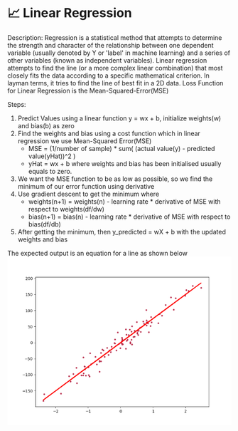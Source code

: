 # 📈 Linear Regression
Description: Regression is a statistical method that attempts to determine the strength and character of the relationship between one dependent variable (usually denoted by Y or 'label' in machine learning) and a series of other variables (known as independent variables). Linear regression attempts to find the line (or a more complex linear combination) that most closely fits the data according to a specific mathematical criterion. In layman terms, it tries to find the line of best fit in a 2D data. Loss Function for Linear Regression is the Mean-Squared-Error(MSE)

Steps:

1. Predict Values using a linear function y = wx + b, initialize weights(w) and bias(b) as zero 
2. Find the weights and bias using a cost function which in linear regression we use Mean-Squared Error(MSE)
   - MSE = (1/number of sample) * sum( (actual value(y) - predicted value(yHat))^2 ) 
   - yHat = wx + b where weights and bias has been initialised usually equals to zero.
3. We want the MSE function to be as low as possible, so we find the minimum of our error function using derivative
4. Use gradient descent to get the minimum where
   - weights(n+1) = weights(n) - learning rate * derivative of MSE with respect to weights(df/dw)
   - bias(n+1) = bias(n) - learning rate * derivative of MSE with respect to bias(df/db)
5. After getting the minimum, then y_predicted = wX + b with the updated weights and bias  

The expected output is an equation for a line as shown below
![img1](https://github.com/Antonio417/Computer_Vision_and_Machine_Learning_Portfolio/blob/main/Machine%20Learning/Linear-Regression/Linear_Regression.png)
